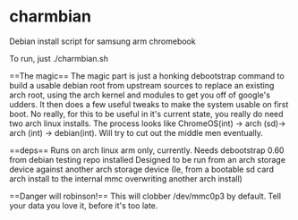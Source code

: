 charmbian
=========

Debian install script for samsung arm chromebook

To run, just ./charmbian.sh

==The magic==
The magic part is just a honking debootstrap command to build a usable debian root from upstream sources to replace an existing arch root, using the arch kernel and modules to get you off of google's udders. It then does a few useful tweaks to make the system usable on first boot.
No really, for this to be useful in it's current state, you really do need two arch linux installs. The process looks like ChromeOS(int) -> arch (sd)-> arch (int) -> debian(int). Will try to cut out the middle men eventually.

==deps==
Runs on arch linux arm only, currently. 
Needs debootstrap 0.60 from debian testing repo installed
Designed to be run from an arch storage device against another arch storage device (Ie, from a bootable sd card arch install to the internal mmc overwriting another arch install)

==Danger will robinson!==
This will clobber /dev/mmc0p3 by default. Tell your data you love it, before it's too late. 
